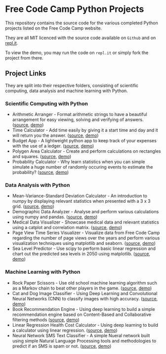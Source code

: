 # Free Code Camp Python Projects

This repository contains the source code for the various completed Python projects listed on the Free Code Camp website.

They are all MIT licenced with the source code available on `Github` and on [repl.it](https://repl.it/@wonyk99).

To view the demo, you may run the code on `repl.it` or simply fork the project from there.

## Project Links

They are split into their respective folders, consisting of scientific computing, data analysis and machine learning with Python.

### Scientific Computing with Python

- Arithmetic Arranger - Format arithmetic strings to have a beautiful arrangement for easy viewing, solving and verifying of answers. ([source](Scientific-Computing/fcc-arithmetic-arranger), [demo](https://repl.it/@wonyk99/fcc-arithmetic-arranger))
- Time Calculator - Add time easily by giving it a start time and day and it will return you the answer. ([source](Scientific-Computing/fcc-time-calculator), [demo](https://repl.it/@wonyk99/fcc-time-calculator))
- Budget App - A lightweight python app to keep track of your expenses with the use of a ledger. ([source](Scientific-Computing/fcc-budget-app), [demo](https://repl.it/@wonyk99/fcc-budget-app))
- Polygen Area Calculator - Create and perform calculations on rectangles and squares. ([source](Scientific-Computing/fcc-shape-calculator), [demo](https://repl.it/@wonyk99/fcc-shape-calculator))
- Probability Calculator - Why learn statistics when you can simple simulate a huge number of randomly occuring events to estimate the probability? ([source](Scientific-Computing/fcc-probability-calculator), [demo](https://repl.it/@wonyk99/fcc-probability-calculator))

### Data Analysis with Python

- Mean-Variance-Standard Deviation Calculator - An introduction to numpy by displaying relevant statistics when presented with a 3 x 3 grid. ([source](Data-Analytics/mean-variance-stddev-calculator), [demo](https://replit.com/@wonyk99/mean-variance-standard-deviation-calculator))
- Demographic Data Analyzer - Analyse and perform various calculations using numpy and pandas. ([source](Data-Analytics/demographic-data-analyser), [demo](https://replit.com/@wonyk99/demographic-data-analyzer))
- Medical Data Visualizer - Showcase medical data and relevant statistics using a catplot and correlation matrix. ([source](Data-Analytics/medical-data-visualiser), [demo](https://replit.com/@wonyk99/medical-data-visualizer))
- Page View Time Series Visualizer - Visualize data from Free Code Camp regarding the number of page views over the years and perform various visualization techniques using matplotlib and seaborn. ([source](Data-Analytics/page-view-time-series-visualiser), [demo](https://replit.com/@wonyk99/page-view-time-series-visualizer))
- Sea Level Predictor - Use scipy to perform basic linear regression and chart out the predicted sea levels in 2050 using matplotlib. ([source](Data-Analytics/sea-level-predictor), [demo](https://replit.com/@wonyk99/sea-level-predictor))

### Machine Learning with Python

- Rock Paper Scissors - Use old school machine learning algorithm such as a Markov chain to beat other players in the game. ([source](Machine-Learning/rock-paper-scissors), [demo](https://replit.com/@wonyk99/rock-paper-scissors#main.py))
- Cat and Dog Image Classifier - Using Deep Learning and Convolutional Neural Networks (CNN) to classify images with high accuracy. ([source](Machine-Learning/cat-and-dog-classifier), [demo]())
- Book Recommendation Engine - Using deep learning to build a simple recommendation engine based on Content-Based and Collaborative filtering methods ([source](Machine-Learning/book-recommendation-engine), [demo]())
- Linear Regression Health Cost Calculator - Using deep learning to build a calculator using linear regression. ([source](Machine-Learning/health-cost-calculator), [demo]())
- Neural Network SMS Text Classifier - A simple Nueral network built using simple Natural Language Processing tools and methodologies to predict if an SMS is spam or not. ([source](Machine-Learning/sms-text-classifier), [demo]())
